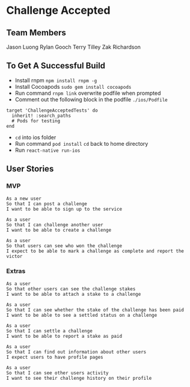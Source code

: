 # Challenge Accepted

## Team Members
Jason Luong
Rylan Gooch
Terry Tilley
Zak Richardson

## To Get A Successful Build
* Install rnpm `npm install rnpm -g`
* Install Cocoapods `sudo gem install cocoapods`
* Run command `rnpm link` overwrite podfile when prompted
* Comment out the following block in the podfile `./ios/Podfile`
```
target 'ChallengeAcceptedTests' do
  inherit! :search_paths
  # Pods for testing
end
```
* `cd` into ios folder
* Run command `pod install`
`cd` back to home directory
* Run `react-native run-ios`

## User Stories

### MVP
```
As a new user
So that I can post a challenge
I want to be able to sign up to the service
```
```
As a user
So that I can challenge another user
I want to be able to create a challenge
```
```
As a user
So that users can see who won the challenge
I expect to be able to mark a challenge as complete and report the victor
```
### Extras
```
As a user
So that other users can see the challenge stakes
I want to be able to attach a stake to a challenge
```
```
As a user
So that I can see whether the stake of the challenge has been paid
I want to be able to see a settled status on a challenge
```
```
As a user
So that I can settle a challenge
I want to be able to report a stake as paid
```
```
As a user
So that I can find out information about other users
I expect users to have profile pages
```
```
As a user
So that I can see other users activity
I want to see their challenge history on their profile
```
